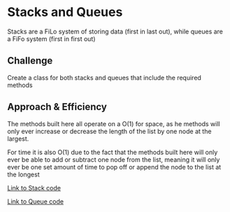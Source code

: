 # Stacks and Queues

Stacks are a FiLo system of storing data (first in last out), while queues are a FiFo  system (first in first out)

## Challenge

Create a class for both stacks and queues that include the required methods

## Approach & Efficiency

The methods built here all operate on a O(1) for space, as he methods will only ever increase or decrease the length of the list by one node at the largest.

For time it is also O(1) due to the fact that the methods built here will only ever be able to add or subtract one node from the list, meaning it will only ever be one set amount of time to pop off or append the node to the list at the longest

[Link to Stack code](python/data_structures/stack.py)

[Link to Queue code](python/data_structures/queue.py)
